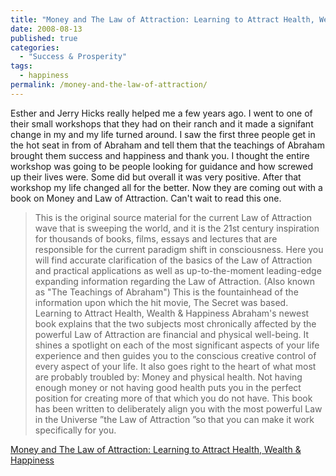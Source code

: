 ```yaml
---
title: "Money and The Law of Attraction: Learning to Attract Health, Wealth & Happiness"
date: 2008-08-13
published: true
categories:
  - "Success & Prosperity"
tags:
  - happiness
permalink: /money-and-the-law-of-attraction/
---
```

Esther and Jerry Hicks really helped me a few years ago. I went to one of their small workshops that they had on their ranch and it made a signifant change in my and my life turned around. I saw the first three people get in the hot seat in from of Abraham and tell them that the teachings of Abraham brought them success and happiness and thank you. I thought the entire workshop was going to be people looking for guidance and how screwed up their lives were. Some did but overall it was very positive. After that workshop my life changed all for the better. Now they are coming out with a book on Money and Law of Attraction. Can't wait to read this one.

>This is the original source material for the current Law of Attraction wave that is sweeping the world, and it is the 21st century inspiration for thousands of books, films, essays and lectures that are responsible for the current paradigm shift in consciousness. Here you will find accurate clarification of the basics of the Law of Attraction and practical applications as well as up-to-the-moment leading-edge expanding information regarding the Law of Attraction. (Also known as "The Teachings of Abraham") This is the fountainhead of the information upon which the hit movie, The Secret was based. Learning to Attract Health, Wealth & Happiness Abraham's newest book explains that the two subjects most chronically affected by the powerful Law of Attraction are financial and physical well-being. It shines a spotlight on each of the most significant aspects of your life experience and then guides you to the conscious creative control of every aspect of your life. It also goes right to the heart of what most are probably troubled by: Money and physical health. Not having enough money or not having good health puts you in the perfect position for creating more of that which you do not have. This book has been written to deliberately align you with the most powerful Law in the Universe ”the Law of Attraction ”so that you can make it work specifically for you.

[Money and The Law of Attraction: Learning to Attract Health, Wealth & Happiness](https://www.abraham-hicks.com/money-and-the-law-of-attraction/)